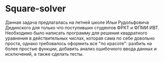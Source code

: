 # Square-solver
Данная задача предлагалась на летней школе Ильи Рудольфовича Дединского для только что поступивших студентов ФРКТ и ФПМИ ИВТ. Необходимо было написать программу для решения квадратного уравнения в действительных числах, которая сама по себе довольно проста, однако требовалось оформить все "по красоте": разбить на более простые функции, добавить анализ ошибочного ввода данных и исключений, а также сделать тесты.
